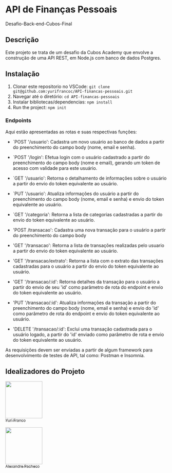 # API de Finanças Pessoais

Desafio-Back-end-Cubos-Final

## Descrição

Este projeto se trata de um desafio da Cubos Academy que envolve a construção de uma API REST, em Node.js com banco de dados Postgres.

## Instalação

1. Clonar este repositorio no VSCode: `git clone git@github.com:yurifrancoc/API-financas-pessoais.git`
2. Navegar até o diretório: `cd API-financas-pessoais`
3. Instalar bibliotecas/dependencias: `npm install`
4. Run the project: `npm init`

### Endpoints

Aqui estão apresentadas as rotas e suas respectivas funções:

- `POST '/usuario': Cadastra um novo usuário ao banco de dados a partir do preenchimento do campo body (nome, email e senha).

- `POST '/login': Efetua login com o usuário cadastrado a partir do preenchimento do campo body (nome e email), gerando um token de acesso com validade para este usuário.

- `GET '/usuario': Retorna o detalhamento de informações sobre o usuário a partir do envio do token equivalente ao usuário.

- `PUT '/usuario': Atualiza informações do usuário a partir do preenchimento do campo body (nome, email e senha) e envio do token equivalente ao usuário.

- `GET '/categoria': Retorna a lista de categorias cadastradas a partir do envio do token equivalente ao usuário.

- 'POST /transacao': Cadastra uma nova transação para o usuário a partir do preenchimento do campo body 

- 'GET '/transacao': Retorna a lista de transações realizadas pelo usuario a partir do envio do token equivalente ao usuário.

- 'GET '/transacao/extrato': Retorna a lista com o extrato das transações cadastradas para o usuário a partir do envio do token equivalente ao usuário.

- 'GET '/transacao/:id': Retorna detalhes da transação para o usuário a partir do envio de seu 'id' como parâmetro de rota do endpoint e envio do token equivalente ao usuário.

- 'PUT '/transacao/:id': Atualiza informações da transação a partir do preenchimento do campo body (nome, email e senha) e envio do 'id' como parâmetro de rota do endpoint e envio do token equivalente ao usuário.

- 'DELETE '/transacao/:id': Exclui uma transação cadastrada para o usuário logado, a partir do 'id' enviado como parâmetro de rota e envio do token equivalente ao usuário.

As requisições devem ser enviadas a partir de algum framework para desenvolvimento de testes de API, tal como: Postman e Insomnia.

## Idealizadores do Projeto

[<img src="https://avatars.githubusercontent.com/u/112022201?v=4" width=115><br><sub>Yuri Franco</sub>](https://github.com/yurifrancoc)



[<img src="https://avatars.githubusercontent.com/u/112038333?v=4" width=115><br><sub>Alexandre Pacheco</sub>](https://github.com/Alexandrekpr)

